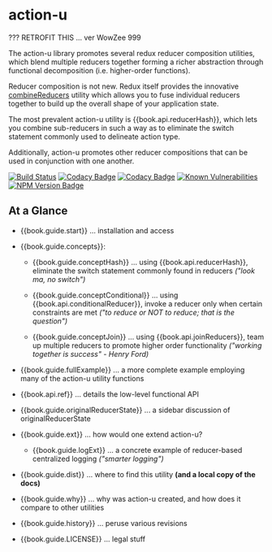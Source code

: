 # action-u

??? RETROFIT THIS ... ver WowZee 999

The action-u library promotes several redux reducer composition
utilities, which blend multiple reducers together forming a richer
abstraction through functional decomposition (i.e. higher-order
functions).

Reducer composition is not new.  Redux itself provides the innovative
[combineReducers](http://redux.js.org/docs/api/combineReducers.html)
utility which allows you to fuse individual reducers together to build
up the overall shape of your application state.

The most prevalent action-u utility is {{book.api.reducerHash}},
which lets you combine sub-reducers in such a way as to eliminate
the switch statement commonly used to delineate action type.  

Additionally, action-u promotes other reducer compositions that
can be used in conjunction with one another.

<!--- Badges for CI Builds ---> 
[![Build Status](https://travis-ci.org/KevinAst/action-u.svg?branch=master)](https://travis-ci.org/KevinAst/action-u)
[![Codacy Badge](https://api.codacy.com/project/badge/Grade/b7e9e537a56e41a692aef023fd15d9ca)](https://www.codacy.com/app/KevinAst/action-u?utm_source=github.com&amp;utm_medium=referral&amp;utm_content=KevinAst/action-u&amp;utm_campaign=Badge_Grade)
[![Codacy Badge](https://api.codacy.com/project/badge/Coverage/b7e9e537a56e41a692aef023fd15d9ca)](https://www.codacy.com/app/KevinAst/action-u?utm_source=github.com&amp;utm_medium=referral&amp;utm_content=KevinAst/action-u&amp;utm_campaign=Badge_Coverage)
[![Known Vulnerabilities](https://snyk.io/test/github/kevinast/action-u/badge.svg)](https://snyk.io/test/github/kevinast/action-u)
[![NPM Version Badge](https://img.shields.io/npm/v/action-u.svg)](https://www.npmjs.com/package/action-u)

## At a Glance

- {{book.guide.start}} ... installation and access

- {{book.guide.concepts}}:

  - {{book.guide.conceptHash}} ... using {{book.api.reducerHash}}, eliminate
    the switch statement commonly found in reducers *("look ma, no
    switch")*

  - {{book.guide.conceptConditional}} ... using
    {{book.api.conditionalReducer}}, invoke a reducer only when
    certain constraints are met *("to reduce or NOT to reduce; that is
    the question")*

  - {{book.guide.conceptJoin}} ... using {{book.api.joinReducers}}, team up
    multiple reducers to promote higher order functionality *("working
    together is success" - Henry Ford)*

- {{book.guide.fullExample}} ... a more complete example employing many
  of the action-u utility functions

- {{book.api.ref}} ... details the low-level functional API

- {{book.guide.originalReducerState}} ... a sidebar discussion of
  originalReducerState

- {{book.guide.ext}} ... how would one extend action-u?

  - {{book.guide.logExt}} ... a concrete example of reducer-based
    centralized logging *("smarter logging")*


- {{book.guide.dist}} ... where to find this utility **(and a local
  copy of the docs)**

- {{book.guide.why}} ... why was action-u created, and how does it
  compare to other utilities

- {{book.guide.history}} ... peruse various revisions

- {{book.guide.LICENSE}} ... legal stuff
